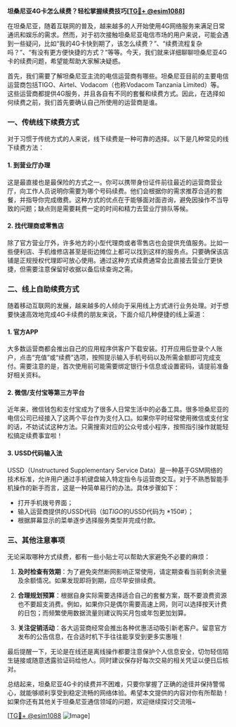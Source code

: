 **坦桑尼亚4G卡怎么续费？轻松掌握续费技巧[[TG💪+ @esim1088](https://t.me/s/esim1088)]**

在坦桑尼亚，随着互联网的普及，越来越多的人开始使用4G网络服务来满足日常通讯和娱乐的需求。然而，对于初次接触坦桑尼亚电信市场的用户来说，可能会遇到一些疑问，比如“我的4G卡快到期了，该怎么续费？”、“续费流程复杂吗？”、“有没有更方便快捷的方式？”等等。今天，我们就来详细聊聊坦桑尼亚4G卡的续费问题，希望能帮助大家解决疑惑。

首先，我们需要了解坦桑尼亚主流的电信运营商有哪些。坦桑尼亚目前的主要电信运营商包括TIGO、Airtel、Vodacom（也称Vodacom Tanzania Limited）等。这些运营商都提供4G服务，并且各自有不同的套餐和续费方式。因此，在选择如何续费之前，我们首先要确认自己所使用的运营商是谁。

### **一、传统线下续费方式**

对于习惯于传统方式的人来说，线下续费是一种可靠的选择。以下是几种常见的线下续费方法：

#### **1. 到营业厅办理**
这是最直接也是最保险的方式之一。你可以携带身份证件前往最近的运营商营业厅，向工作人员说明你需要为哪个号码续费。他们会根据你的需求推荐合适的套餐，并指导你完成缴费。这种方式的优点在于能够面对面咨询，避免因操作不当导致的问题；缺点则是需要耗费一定的时间和精力去营业厅排队等候。

#### **2. 找代理商或零售店**
除了官方营业厅外，许多地方的小型代理商或者零售店也会提供充值服务。比如一些便利店、手机维修店甚至是街边摊位上都可以找到这样的服务点。只要确保该店铺是正规授权代理即可放心使用。通过这种方式续费通常会比直接去营业厅更快捷，但需要注意保留好收据以备后续查询之需。

### **二、线上自助续费方式**

随着移动互联网的发展，越来越多的人倾向于采用线上方式进行业务处理。对于想要快速高效地完成4G卡续费的朋友来说，下面介绍几种便捷的线上渠道：

#### **1. 官方APP**
大多数运营商都会推出自己的应用程序供客户下载安装。打开应用后登录个人账户，点击“充值”或“续费”选项，按照提示输入手机号码以及所需金额即可完成支付。需要注意的是，首次使用前可能需要绑定银行卡信息或设置密码，请提前准备好相关资料。

#### **2. 微信/支付宝等第三方平台**
近年来，微信钱包和支付宝成为了很多人日常生活中的必备工具。很多坦桑尼亚的电信公司已经接入了这两个平台作为支付入口。如果你平时经常使用微信或支付宝的话，不妨试试这种方法。只需搜索对应的公众号或小程序，按照指引操作就能轻松搞定续费事宜啦！

#### **3. USSD代码输入法**
USSD（Unstructured Supplementary Service Data）是一种基于GSM网络的技术标准，允许用户通过手机键盘输入特定指令与运营商交互。对于不熟悉智能手机操作的新手而言，这是一种简单易行的办法。具体步骤如下：
- 打开手机拨号界面；
- 输入运营商提供的USSD代码（如*TIGO*的USSD代码为 *150#）；
- 根据屏幕显示的菜单逐步选择服务类型并完成付款。

### **三、其他注意事项**

无论采取哪种方式续费，都有一些小贴士可以帮助大家避免不必要的麻烦：

1. **及时检查有效期**：为了避免突然断网影响正常使用，请定期查看当前剩余流量及余额情况。如果发现即将到期，应尽早安排续费。
   
2. **合理规划预算**：根据自身实际需要选择适合自己的套餐方案，既不要浪费资源也不要超支消费。例如，如果你只是偶尔需要高速上网，则可以选择按天计费的日包；而频繁使用数据流量则建议购买月包或年包更加划算。

3. **关注促销活动**：各大运营商经常会推出各种优惠活动吸引新老客户。留意官方发布的公告信息，在合适时机下手往往能享受到更多实惠哦！

最后提醒一下，无论是在线还是离线操作都要注意保护个人信息安全，切勿轻信陌生链接或随意透露验证码给他人。同时建议保存好每次交易的相关凭证以便日后核对。

总结起来，坦桑尼亚4G卡的续费并不困难，只要你掌握了正确的途径并保持警惕心，就能够顺利享受到稳定流畅的网络体验。希望本文提供的内容对你有所帮助！如果你还有其他关于坦桑尼亚通信领域的问题，欢迎继续探讨交流哦~

[[TG💪+ @esim1088](https://t.me/s/esim1088) ![Image](https://i.postimg.cc/4NQfJmqS/Snipaste-2025-05-13-00-14-12.png)]